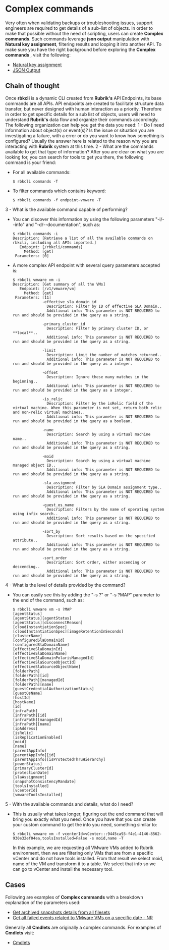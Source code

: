 # Complex commands

Very often when validating backups or troubleshooting issues, support engineers are required to get details of a sub-list of objects. In order to make that possible without the need of scripting, users can create **Complex commands**.
Such commands leverage **json output** manipulation with **Natural key assignment**, filtering results and looping it into another API.
To make sure you have the right background before exploring the **Complex commands** , visit the following:
 - [Natural key assignment](natural_key_assignment.md)
 - [JSON Output](json_output.md)
 
## Chain of thought
Once **rbkcli** is a dynamic CLI created from **Rubrik's** API Endpoints, its base commands are all APIs. API endpoints are created to facilitate structure data transfer, but never designed with human interaction as a priority.
Therefore in order to get specific details for a sub list of objects, users will need to understand **Rubrik's** data flow and organize their commands accordingly.
The following organization can help you get the data you need:
1 - Do I need information about object(s) or event(s)?
	Is the issue or situation you are investigating a failure, with a error or do you want to know how something is configured? 
	Usually the answer here is related to the reason why you are interacting with **Rubrik** system at this time.
2 - What are the commands available to get that type of information?
	After you are clear on what you are looking for, you can search for tools to get you there, the following command is your friend:
- For all available commands:
	```
	$ rbkcli commands -T
	```
 - To filter commands which contains keyword:
	```
	$ rbkcli commands -f endpoint~vmware -T
	```
3 - What is the available command capable of performing?
- You can discover this information by using the following parameters "-i/--info" and "-d/--documentation", such as:
	```
	$ rbkcli commands -i
	Description: [Retrieve a list of all the available commands on rbkcli, including all APIs imported.]
	   Endpoint: [/rbkcli/commands]
		 Method: [get]
	 Parameters: [0]
	```
- A more complex API endpoint with several query parameters accepted is:
	```
	$ rbkcli vmware vm -i
	Description: [Get summary of all the VMs]
	   Endpoint: [/v1/vmware/vm]
		 Method: [get]
	 Parameters: [11]
				 -effective_sla_domain_id
				   Description: Filter by ID of effective SLA Domain..
				   Additional info: This parameter is NOT REQUIRED to run and should be provided in the query as a string.

				 -primary_cluster_id
				   Description: Filter by primary cluster ID, or **local**..
				   Additional info: This parameter is NOT REQUIRED to run and should be provided in the query as a string.

				 -limit
				   Description: Limit the number of matches returned..
				   Additional info: This parameter is NOT REQUIRED to run and should be provided in the query as a integer.

				 -offset
				   Description: Ignore these many matches in the beginning..
				   Additional info: This parameter is NOT REQUIRED to run and should be provided in the query as a integer.

				 -is_relic
				   Description: Filter by the isRelic field of the virtual machine. When this parameter is not set, return both relic and non-relic virtual machines..
				   Additional info: This parameter is NOT REQUIRED to run and should be provided in the query as a boolean.

				 -name
				   Description: Search by using a virtual machine name..
				   Additional info: This parameter is NOT REQUIRED to run and should be provided in the query as a string.

				 -moid
				   Description: Search by using a virtual machine managed object ID..
				   Additional info: This parameter is NOT REQUIRED to run and should be provided in the query as a string.

				 -sla_assignment
				   Description: Filter by SLA Domain assignment type..
				   Additional info: This parameter is NOT REQUIRED to run and should be provided in the query as a string.

				 -guest_os_name
				   Description: Filters by the name of operating system using infix search..
				   Additional info: This parameter is NOT REQUIRED to run and should be provided in the query as a string.

				 -sort_by
				   Description: Sort results based on the specified attribute..
				   Additional info: This parameter is NOT REQUIRED to run and should be provided in the query as a string.

				 -sort_order
				   Description: Sort order, either ascending or descending..
				   Additional info: This parameter is NOT REQUIRED to run and should be provided in the query as a string.
	```
4 - What is the level of details provided by the command?
- You can easily see this by adding the "-s ?" or "-s ?MAP" parameter to the end of the command, such as:

	```
	$ rbkcli vmware vm -s ?MAP
	[agentStatus]
	[agentStatus][agentStatus]
	[agentStatus][disconnectReason]
	[cloudInstantiationSpec]
	[cloudInstantiationSpec][imageRetentionInSeconds]
	[clusterName]
	[configuredSlaDomainId]
	[configuredSlaDomainName]
	[effectiveSlaDomainId]
	[effectiveSlaDomainName]
	[effectiveSlaDomainPolarisManagedId]
	[effectiveSlaSourceObjectId]
	[effectiveSlaSourceObjectName]
	[folderPath]
	[folderPath][id]
	[folderPath][managedId]
	[folderPath][name]
	[guestCredentialAuthorizationStatus]
	[guestOsName]
	[hostId]
	[hostName]
	[id]
	[infraPath]
	[infraPath][id]
	[infraPath][managedId]
	[infraPath][name]
	[ipAddress]
	[isRelic]
	[isReplicationEnabled]
	[moid]
	[name]
	[parentAppInfo]
	[parentAppInfo][id]
	[parentAppInfo][isProtectedThruHierarchy]
	[powerStatus]
	[primaryClusterId]
	[protectionDate]
	[slaAssignment]
	[snapshotConsistencyMandate]
	[toolsInstalled]
	[vcenterId]
	[vmwareToolsInstalled]
	```
	
5 - With the available commands and details, what do I need?
- This is usually what takes longer, figuring out the end command that will bring you exactly what you need.
	Once you have that you can create your custom command to get the info you need, something similar to:
	```
	$ rbkcli vmware vm -f vcenterId=vCenter:::9445ca93-f4e1-4146-8562-930e32ef04ea,toolsInstalled=False -s moid,name -T
	```
	In this example, we are requesting all VMware VMs added to Rubrik environment, then we are filtering only VMs that are from a specific vCenter and do not have tools installed. 
	From that result we select moid, name of the VM and transform it to a table. We select that info so we can go to vCenter and install the necessary tool.
	

## Cases

Following are examples of **Complex commands** with a breakdown explanation of the parameters used:
 - [Get archived snapshots details from all filesets](complex_commands_1.md)
 - [Get all failed events related to VMware VMs on a specific date - NR ](not_ready.md)
 
Generally all **Cmdlets** are originally a complex commands. For examples of **Cmdlets** visit:
 - [Cmdlets](use_cmdlets.md)
